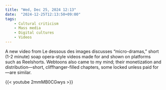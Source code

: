 ```yaml
---
title: "Wed, Dec 25, 2024 12:13"
date:  "2024-12-25T12:13:50+09:00"
tags:
    - Cultural criticism
    - Mass media
    - Digital cultures
    - Videos
---
```


A new video from Le dessous des images discusses “micro-dramas,” short (1-2 minute) soap opera-style videos made for and shown on platforms such as Reelshorts. Webtoons also came to my mind; their monetization and distribution—short, cliffhanger-filled chapters, some locked unless paid for—are similar.

{{< youtube 2mmMB0CGwys >}}
